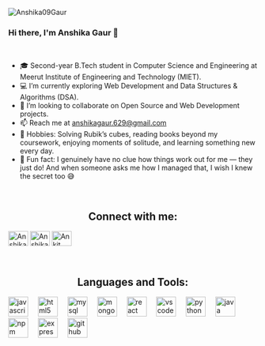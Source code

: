 ![Anshika09Gaur](https://capsule-render.vercel.app/api?type=waving&text=Hello&animation=fadeIn&fontColor=f5e1fd)
<h3>Hi there, I'm Anshika Gaur  🌸</h3>
</br>

* 🎓 Second-year B.Tech student in Computer Science and Engineering at Meerut Institute of Engineering and Technology (MIET).
* 💻 I’m currently exploring Web Development and Data Structures & Algorithms (DSA).
* 👯 I’m looking to collaborate on Open Source and Web Development projects.
* 📫 Reach me at anshikagaur.629@gmail.com
* 🎨 Hobbies: Solving Rubik’s cubes, reading books beyond my coursework, enjoying moments of solitude, and learning something new every day.
* 💫 Fun fact: I genuinely have no clue how things work out for me — they just do! And when someone asks me how I managed that, I wish I knew the secret too 😅
<br>
<h2 align="center">Connect with me:</h2>
<p align="left">
<a href="https://www.linkedin.com/in/anshika-gaur-3132b4315/" target="blank"><img align="center" src="https://raw.githubusercontent.com/rahuldkjain/github-profile-readme-generator/master/src/images/icons/Social/linked-in-alt.svg" alt="Anshika" height="30" width="40" /></a>
<a href="https://www.geeksforgeeks.org/user/ankit_01/" target="blank"><img align="center" src="https://raw.githubusercontent.com/rahuldkjain/github-profile-readme-generator/master/src/images/icons/Social/geeks-for-geeks.svg" alt="Anshika" height="30" width="40" /></a>
<a href="https://leetcode.com/u/MbClkg2I29/" target="blank"><img align="center" src="https://raw.githubusercontent.com/rahuldkjain/github-profile-readme-generator/master/src/images/icons/Social/leet-code.svg" alt="Ankit" height="30" width="40" /></a>
</p>
<br>
<h2 align="center">Languages and Tools:</h2>
<div align="left">
  <img src="https://cdn.jsdelivr.net/gh/devicons/devicon/icons/javascript/javascript-original.svg" height="40" alt="javascript logo"  />
  <img width="12" />
  <img src="https://cdn.jsdelivr.net/gh/devicons/devicon/icons/html5/html5-original.svg" height="40" alt="html5 logo"  />
  <img width="12" />
  <img src="https://cdn.jsdelivr.net/gh/devicons/devicon/icons/mysql/mysql-original.svg" height="40" alt="mysql logo"  />
  <img width="12" />
  <img src="https://cdn.jsdelivr.net/gh/devicons/devicon/icons/mongodb/mongodb-original.svg" height="40" alt="mongodb logo"  />
  <img width="12" />
  <img src="https://cdn.jsdelivr.net/gh/devicons/devicon/icons/react/react-original.svg" height="40" alt="react logo"  />
  <img width="12" />
  <img src="https://cdn.jsdelivr.net/gh/devicons/devicon/icons/vscode/vscode-original.svg" height="40" alt="vscode logo"  />
  <img width="12" />
  <img src="https://cdn.jsdelivr.net/gh/devicons/devicon/icons/python/python-original.svg" height="40" alt="python logo"  />
  <img width="12" />
  <img src="https://cdn.jsdelivr.net/gh/devicons/devicon/icons/java/java-original.svg" height="40" alt="java logo"  />
  <img width="12" />
  <img src="https://cdn.jsdelivr.net/gh/devicons/devicon/icons/npm/npm-original-wordmark.svg" height="40" alt="npm logo"  />
  <img width="12" />
  <img src="https://skillicons.dev/icons?i=express" height="40" alt="express logo"  />
  <img width="12" />
  <img src="https://skillicons.dev/icons?i=github" height="40" alt="github logo"  />
</div>
<br>
